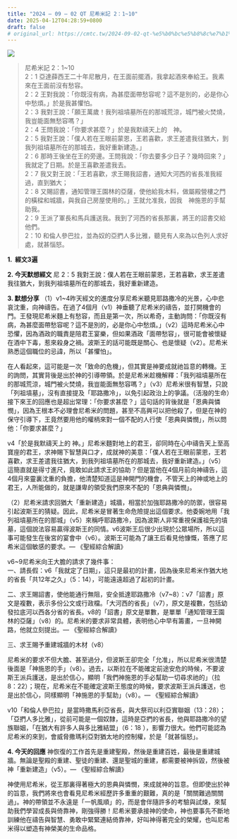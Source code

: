 ```yaml
---
title: "2024 – 09 – 02 QT 尼希米記 2：1~10"
date: 2025-04-12T04:28:59+0800
draft: false
# original_url: https://cmtc.tw/2024-09-02-qt-%e5%b0%bc%e5%b8%8c%e7%b1%b3%e8%a8%98-2%ef%bc%9a110
---
```


![](/images/qt.jpg)
> 尼希米記 2：1\~10  
> 2：1 亞達薛西王二十年尼散月，在王面前擺酒，我拿起酒來奉給王。我素來在王面前沒有愁容。  
> 2：2 王對我說：「你既沒有病，為甚麼面帶愁容呢？這不是別的，必是你心中愁煩。」於是我甚懼怕。  
> 2：3 我對王說：「願王萬歲！我列祖墳墓所在的那城荒涼，城門被火焚燒，我豈能面無愁容嗎？」  
> 2：4 王問我說：「你要求甚麼？」於是我默禱天上的　神。  
> 2：5 我對王說：「僕人若在王眼前蒙恩，王若喜歡，求王差遣我往猶大，到我列祖墳墓所在的那城去，我好重新建造。」  
> 2：6 那時王後坐在王的旁邊。王問我說：「你去要多少日子？幾時回來？」我就定了日期。於是王喜歡差遣我去。  
> 2：7 我又對王說：「王若喜歡，求王賜我詔書，通知大河西的省長准我經過，直到猶大；  
> 2：8 又賜詔書，通知管理王園林的亞薩，使他給我木料，做屬殿營樓之門的橫樑和城牆，與我自己房屋使用的。」王就允准我，因我　神施恩的手幫助我。  
> 2：9 王派了軍長和馬兵護送我。我到了河西的省長那裏，將王的詔書交給他們。  
> 2：10 和倫人參巴拉，並為奴的亞捫人多比雅，聽見有人來為以色列人求好處，就甚惱怒。

**1.  經文3遍**

**2. 今天默想經文**
尼 2：5 我對王說：僕人若在王眼前蒙恩，王若喜歡，求王差遣我往猶大，到我列祖墳墓所在的那城去，我好重新建造。

**3. 默想分享**
（1）v1\~4昨天經文的進度分享尼希米聽見耶路撒冷的光景，心中悲哀沈重，向神禱告。在過了4個月（v1）神垂聽了尼希米的禱告，並打開機會的門。王發現尼希米麵上有愁容，而且是第一次，所以希奇，主動詢問：「你既沒有病，為甚麼面帶愁容呢？這不是別的，必是你心中愁煩。」（v2）這時尼希米心中恐懼，因為酒政的職責是陪君王宴樂，但如果酒政「面帶愁容」，很可能會被懷疑在酒中下毒，惹來殺身之禍。波斯王的話可能既是關心、也是懷疑（v2）。尼希米熟悉這個職位的忌諱，所以「甚懼怕」。

在人看起來，這可能是一次「致命的危機」，但其實是神要成就祂旨意的轉機。王的詢問，其實背後是出於神的引導帶領。於是尼希米趁機解釋：「我列祖墳墓所在的那城荒涼，城門被火焚燒，我豈能面無愁容嗎？」（v3）尼希米很有智慧，只說「列祖墳墓」，沒有直接提及「耶路撒冷」，以免引起政治上的爭議。（活潑的生命）接下來王的回應也是超出常理：「你要求甚麼？」這句話的背後就是「恩典與憐憫」，因為王根本不必理會尼希米的問題，甚至不高興可以把他殺了，但是在神的保守引導下，王竟然要用他的權柄來對一個不配的人行使「恩典與憐憫」，所以問他：「你要求甚麼？」

v4「於是我默禱天上的 神。」尼希米麵對地上的君王，卻同時在心中禱告天上至高寶座的君王，求神賜下智慧與口才，成就神的美意：「僕人若在王眼前蒙恩，王若喜歡，求王差遣我往猶大，到我列祖墳墓所在的那城去，我好重新建造。」（v5）這簡直就是得寸進尺，竟敢如此請求王的協助？但是當他在4個月前向神禱告，這4個月來靈裏沈重的負擔，他清楚知道這是神開門的機會，不管天上的神或地上的君王，人所能做的，就是謙卑的領受我們原來不配的「恩典與憐憫」。

（2）尼希米請求回猶大「重新建造」城牆，相當於加強耶路撒冷的防禦，很容易引起波斯王的猜疑。因此，尼希米是冒著生命危險提出這個要求。他委婉地用「我列祖墳墓所在的那城」（v5）來稱呼耶路撒冷，因為波斯人非常重視保護祖先的墳墓，這個說法容易贏得波斯王的同情。v6波斯王后很少出現於公眾場所，所以這事可能發生在後宮的宴會中（v6）。波斯王可能為了讓王后看見他慷慨，答應了尼希米這個敏感的要求。— 《聖經綜合解讀》

v6\~9尼希米向王大膽的請求了幾件事：  
一、請長假：v6「我就定了日期」，這只是最初的計畫，因為後來尼希米作猶大地的省長「共12年之久」（5：14），可能遠遠超過了起初的計畫。

二、求王賜詔書，使他能通行無阻，安全抵達耶路撒冷（v7\~8）：v7「詔書」原文是複數，表示多份公文或行政檔。「大河西的省長」（v7），原文是複數，包括幼發拉底河以西各分省的省長。v8的「詔書」原文是單數，是單單「通知管理王園林的亞薩」（v8）的。尼希米的要求非常具體，表明他心中早有籌畫，一旦神開路，他就立刻提出。— 《聖經綜合解讀》

三、求王賜予重建城牆的木材（v8）

尼希米的要求不但大膽、甚至過分，但波斯王卻完全「允准」，所以尼希米很清楚後面是「神施恩的手」（v8）。過去，以斯拉在不能確定前途安危的時候，不要波斯王派兵護送，是出於信心，顯明「我們神施恩的手必幫助一切尋求祂的」（拉8：22）；現在，尼希米在不能確定波斯王態度的時候，要求波斯王派兵護送，也是出於信心，同樣顯明「神施恩的手幫助」（v8）。— 《聖經綜合解讀》

v10「和倫人參巴拉」是當時撒馬利亞省長，與大祭司以利亞實聯姻（13：28）；「亞捫人多比雅」，從前可能是一個奴隸，這時是亞捫的省長，他與耶路撒冷的望族聯姻，「在猶大有許多人與多比雅結盟」（6：18 ），影響力很大。他們可能認為尼希米的來到，會威脅撒瑪利亞對猶太地的控制權，於是「就甚惱怒」。

**4. 今天的回應**
神恢復的工作首先是重建聖殿，然後是重建百姓，最後是重建城牆。無論是聖殿的重建、聖徒的重建、還是聖城的重建，都需要被神拆毀，然後被神「重新建造」（v5）。— 《聖經綜合解讀》

神使用尼希米，從王那裏得著極大的恩典與憐憫，來成就神的旨意。但即使出於神的旨意，我們將來也會看見尼希米經歷許多重重的艱難，真的是「關關難過關關過」。神的帶領並不永遠是「一帆風順」的，而是會伴隨許多的考驗與試煉，來幫助我們學習成長與倚靠神，剛強得勝！尼希米要承接神的使命，神也要事先不斷地訓練他在禱告與智慧、勇敢中緊緊連結倚靠神，好叫神得著完全的榮耀，也叫尼希米得以塑造有神榮美的生命品格。
